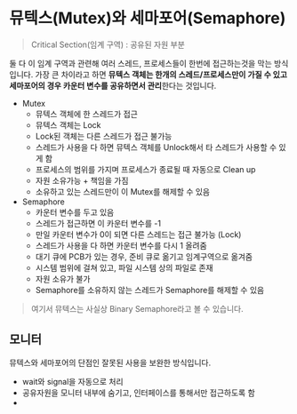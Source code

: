 # 뮤텍스(Mutex)와 세마포어(Semaphore)

> Critical Section(임계 구역) : 공유된 자원 부분

둘 다 이 임계 구역과 관련해 여러 스레드, 프로세스들이 한번에 접근하는것을 막는 방식입니다. 가장 큰 차이라고 하면 **뮤텍스 객체는 한개의 스레드/프로세스만이 가질 수 있고 세마포어의 경우 카운터 변수를 공유하면서 관리**한다는 것입니다.

- Mutex
  - 뮤텍스 객체에 한 스레드가 접근
  - 뮤텍스 객체는 Lock
  - Lock된 객체는 다른 스레드가 접근 불가능
  - 스레드가 사용을 다 하면 뮤텍스 객체를 Unlock해서 타 스레드가 사용할 수 있게 함
  - 프로세스의 범위를 가지며 프로세스가 종료될 때 자동으로 Clean up
  - 자원 소유가능 + 책임을 가짐
  - 소유하고 있는 스레드만이 이 Mutex를 해제할 수 있음
- Semaphore
  - 카운터 변수를 두고 있음
  - 스레드가 접근하면 이 카운터 변수를 -1
  - 만일 카운터 변수가 0이 되면 다른 스레드는 접근 불가능 (Lock)
  - 스레드가 사용을 다 하면 카운터 변수를 다시 1 올려줌
  - 대기 큐에 PCB가 있는 경우, 준비 큐로 옮기고 임계구역으로 옮겨줌
  - 시스템 범위에 걸쳐 있고, 파일 시스템 상의 파일로 존재
  - 자원 소유가 불가
  - Semaphore를 소유하지 않는 스레드가 Semaphore를 해제할 수 있음

> 여기서 뮤텍스는 사실상 Binary Semaphore라고 볼 수 있습니다.

## 모니터
뮤텍스와 세마포어의 단점인 잘못된 사용을 보완한 방식입니다.
- wait와 signal을 자동으로 처리
- 공유자원을 모니터 내부에 숨기고, 인터페이스를 통해서만 접근하도록 함
- 
